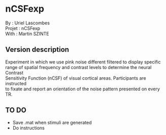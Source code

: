 # nCSFexp
By :      Uriel Lascombes<br/>
Projet :  nCSFexp<br/>
With :    Martin SZINTE

## Version description
Experiment in which we use pink noise different filtered to display specific <br/>
range of spatial frequency and contrast levels to determine the neural Contrast <br/>
Sensitivity Function (nCSF) of visual cortical areas. Participants are instructed<br/>
to fixate and report an orientation of the noise pattern presented on every TR.

## TO DO 
- Save .mat when stimuli are generated
- Do instructions